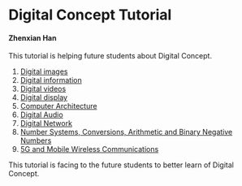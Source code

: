 # Digital Concept Tutorial
#### Zhenxian Han

This tutorial is helping future students about Digital Concept.
1. [Digital images](Digitalimages.md)
2. [Digital information](Digitalinformation.md)
3. [Digital videos](Digitalvideos.md)
4. [Digital display](Digitaldisplay.md)
5. [Computer Architecture](ComputerArchitecture.md)
6. [Digital Audio](DigitalAudio.md)
7. [Digital Network](DigitalNetwork.md)
8. [Number Systems, Conversions, Arithmetic and Binary Negative Numbers](NumberSystems.md)
9. [5G and Mobile Wireless Communications](5GandMobile.md)

This tutorial is facing to the future students to better learn of Digital Concept.

